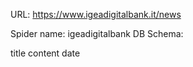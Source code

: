 URL: https://www.igeadigitalbank.it/news

Spider name: igeadigitalbank
DB Schema:

title
content
date